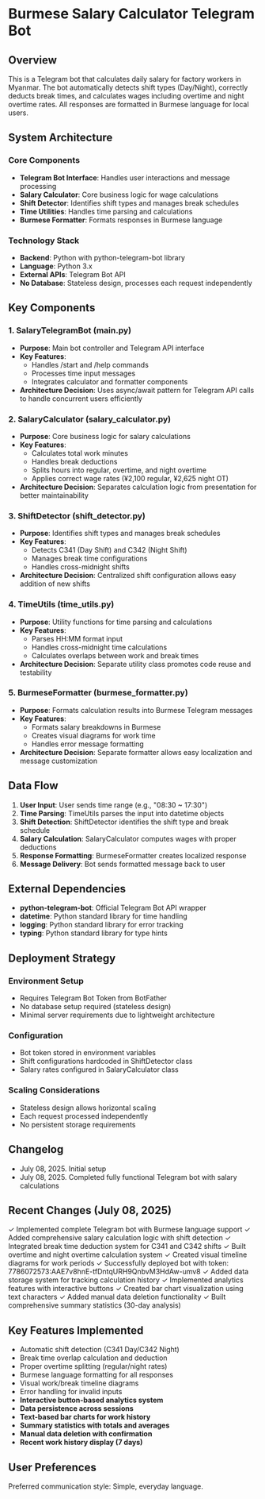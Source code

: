 # Burmese Salary Calculator Telegram Bot

## Overview

This is a Telegram bot that calculates daily salary for factory workers in Myanmar. The bot automatically detects shift types (Day/Night), correctly deducts break times, and calculates wages including overtime and night overtime rates. All responses are formatted in Burmese language for local users.

## System Architecture

### Core Components
- **Telegram Bot Interface**: Handles user interactions and message processing
- **Salary Calculator**: Core business logic for wage calculations
- **Shift Detector**: Identifies shift types and manages break schedules
- **Time Utilities**: Handles time parsing and calculations
- **Burmese Formatter**: Formats responses in Burmese language

### Technology Stack
- **Backend**: Python with python-telegram-bot library
- **Language**: Python 3.x
- **External APIs**: Telegram Bot API
- **No Database**: Stateless design, processes each request independently

## Key Components

### 1. SalaryTelegramBot (main.py)
- **Purpose**: Main bot controller and Telegram API interface
- **Key Features**:
  - Handles /start and /help commands
  - Processes time input messages
  - Integrates calculator and formatter components
- **Architecture Decision**: Uses async/await pattern for Telegram API calls to handle concurrent users efficiently

### 2. SalaryCalculator (salary_calculator.py)
- **Purpose**: Core business logic for salary calculations
- **Key Features**:
  - Calculates total work minutes
  - Handles break deductions
  - Splits hours into regular, overtime, and night overtime
  - Applies correct wage rates (¥2,100 regular, ¥2,625 night OT)
- **Architecture Decision**: Separates calculation logic from presentation for better maintainability

### 3. ShiftDetector (shift_detector.py)
- **Purpose**: Identifies shift types and manages break schedules
- **Key Features**:
  - Detects C341 (Day Shift) and C342 (Night Shift)
  - Manages break time configurations
  - Handles cross-midnight shifts
- **Architecture Decision**: Centralized shift configuration allows easy addition of new shifts

### 4. TimeUtils (time_utils.py)
- **Purpose**: Utility functions for time parsing and calculations
- **Key Features**:
  - Parses HH:MM format input
  - Handles cross-midnight time calculations
  - Calculates overlaps between work and break times
- **Architecture Decision**: Separate utility class promotes code reuse and testability

### 5. BurmeseFormatter (burmese_formatter.py)
- **Purpose**: Formats calculation results into Burmese Telegram messages
- **Key Features**:
  - Formats salary breakdowns in Burmese
  - Creates visual diagrams for work time
  - Handles error message formatting
- **Architecture Decision**: Separate formatter allows easy localization and message customization

## Data Flow

1. **User Input**: User sends time range (e.g., "08:30 ~ 17:30")
2. **Time Parsing**: TimeUtils parses the input into datetime objects
3. **Shift Detection**: ShiftDetector identifies the shift type and break schedule
4. **Salary Calculation**: SalaryCalculator computes wages with proper deductions
5. **Response Formatting**: BurmeseFormatter creates localized response
6. **Message Delivery**: Bot sends formatted message back to user

## External Dependencies

- **python-telegram-bot**: Official Telegram Bot API wrapper
- **datetime**: Python standard library for time handling
- **logging**: Python standard library for error tracking
- **typing**: Python standard library for type hints

## Deployment Strategy

### Environment Setup
- Requires Telegram Bot Token from BotFather
- No database setup required (stateless design)
- Minimal server requirements due to lightweight architecture

### Configuration
- Bot token stored in environment variables
- Shift configurations hardcoded in ShiftDetector class
- Salary rates configured in SalaryCalculator class

### Scaling Considerations
- Stateless design allows horizontal scaling
- Each request processed independently
- No persistent storage requirements

## Changelog
- July 08, 2025. Initial setup
- July 08, 2025. Completed fully functional Telegram bot with salary calculations

## Recent Changes (July 08, 2025)
✓ Implemented complete Telegram bot with Burmese language support
✓ Added comprehensive salary calculation logic with shift detection
✓ Integrated break time deduction system for C341 and C342 shifts
✓ Built overtime and night overtime calculation system
✓ Created visual timeline diagrams for work periods
✓ Successfully deployed bot with token: 7786072573:AAE7v8hnE-tfDntqURH9QnbvM3HdAw-umv8
✓ Added data storage system for tracking calculation history
✓ Implemented analytics features with interactive buttons
✓ Created bar chart visualization using text characters
✓ Added manual data deletion functionality
✓ Built comprehensive summary statistics (30-day analysis)

## Key Features Implemented
- Automatic shift detection (C341 Day/C342 Night)
- Break time overlap calculation and deduction
- Proper overtime splitting (regular/night rates)
- Burmese language formatting for all responses
- Visual work/break timeline diagrams
- Error handling for invalid inputs
- **Interactive button-based analytics system**
- **Data persistence across sessions**
- **Text-based bar charts for work history**
- **Summary statistics with totals and averages**
- **Manual data deletion with confirmation**
- **Recent work history display (7 days)**

## User Preferences

Preferred communication style: Simple, everyday language.